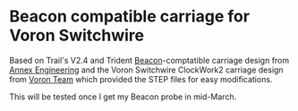 # Beacon compatible carriage for Voron Switchwire
Based on Trail's V2.4 and Trident [Beacon](https://beacon3d.com/)-comptatible carriage design from [Annex Engineering](https://github.com/Annex-Engineering/Other_Printer_Mods/tree/master/Beacon_Toolheads/VORON%20-%20StealthBurner%20Toolhead) and the Voron Switchwire ClockWork2 carriage design from [Voron Team](https://github.com/VoronDesign/Voron-Stealthburner) which provided the STEP files for easy modifications.

This will be tested once I get my Beacon probe in mid-March.